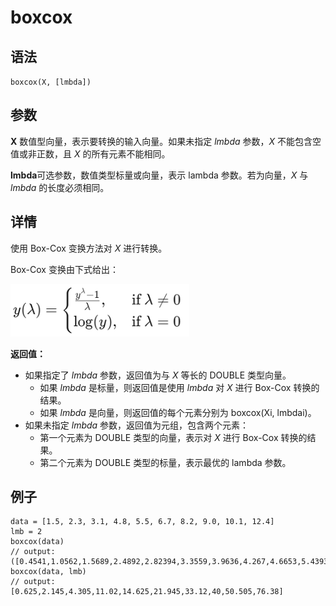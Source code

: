 # boxcox

## 语法

`boxcox(X, [lmbda])`

## 参数

**X** 数值型向量，表示要转换的输入向量。如果未指定 *lmbda* 参数，*X* 不能包含空值或非正数，且 *X*
的所有元素不能相同。

**lmbda**可选参数，数值类型标量或向量，表示 lambda 参数。若为向量，*X* 与 *lmbda* 的长度必须相同。

## 详情

使用 Box-Cox 变换方法对 *X* 进行转换。

Box-Cox 变换由下式给出：

![](../images/boxcox.png)

**返回值：**

* 如果指定了 *lmbda* 参数，返回值为与 *X* 等长的 DOUBLE 类型向量。
  + 如果 *lmbda* 是标量，则返回值是使用 *lmbda* 对 *X* 进行 Box-Cox
    转换的结果。
  + 如果 *lmbda* 是向量，则返回值的每个元素分别为 boxcox(Xi,
    lmbdai)。
* 如果未指定 *lmbda* 参数，返回值为元组，包含两个元素：
  + 第一个元素为 DOUBLE 类型的向量，表示对 *X* 进行 Box-Cox 转换的结果。
  + 第二个元素为 DOUBLE 类型的标量，表示最优的 lambda 参数。

## 例子

```
data = [1.5, 2.3, 3.1, 4.8, 5.5, 6.7, 8.2, 9.0, 10.1, 12.4]
lmb = 2
boxcox(data)
// output: ([0.4541,1.0562,1.5689,2.4892,2.82394,3.3559,3.9636,4.267,4.6653,5.4393],0.5495)
boxcox(data, lmb)
// output: [0.625,2.145,4.305,11.02,14.625,21.945,33.12,40,50.505,76.38]
```

